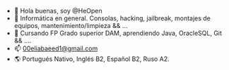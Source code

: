 - 👋 Hola buenas, soy @HeOpen
- 👀 Informática en general. Consolas, hacking, jailbreak, montajes de equipos, mantenimiento/limpieza && ...
- 🌱 Cursando FP Grado superior DAM, aprendiendo Java, OracleSQL, Git && ....
- 📫 00eliabaeed1@gmail.com
- 🌎 Portugués Nativo, Inglés B2, Español B2, Ruso A2.

<!---
HeOpen/HeOpen is a ✨ special ✨ repository because its `README.md` (this file) appears on your GitHub profile.
You can click the Preview link to take a look at your changes.
--->
